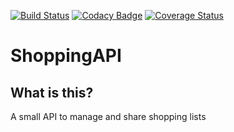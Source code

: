 
[![Build Status](https://travis-ci.org/tyoras/ShoppingAPI.svg?branch=master)](https://travis-ci.org/tyoras/ShoppingAPI) [![Codacy Badge](https://api.codacy.com/project/badge/Grade/0689934ca02c4351b1ca4a43f4ac3395)](https://www.codacy.com/app/tyoras/ShoppingAPI?utm_source=github.com&amp;utm_medium=referral&amp;utm_content=tyoras/ShoppingAPI&amp;utm_campaign=Badge_Grade) [![Coverage Status](https://coveralls.io/repos/github/tyoras/ShoppingAPI/badge.svg?branch=master)](https://coveralls.io/github/tyoras/ShoppingAPI?branch=master)
# ShoppingAPI

## What is this?
A small API to manage and share shopping lists   
